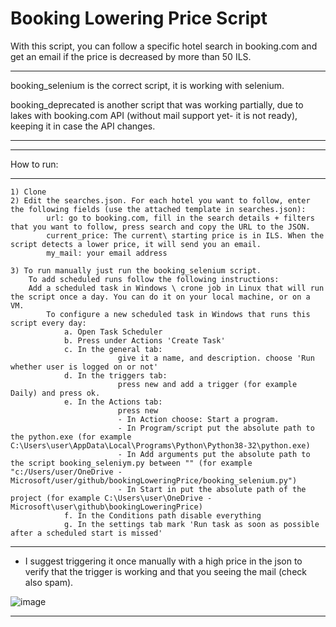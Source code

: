 # Booking Lowering Price Script

With this script, you can follow a specific hotel search in booking.com and get an email if the price is decreased by more than 50 ILS.

************************************************************************************************************************************************************************************
booking_selenium is the correct script, it is working with selenium.

booking_deprecated is another script that was working partially, due to lakes with booking.com API (without mail support yet- it is not ready), keeping it in case the API changes. 
************************************************************************************************************************************************************************************


***********************************************************************
How to run:
***********************************************************************

    1) Clone
    2) Edit the searches.json. For each hotel you want to follow, enter the following fields (use the attached template in searches.json):
            url: go to booking.com, fill in the search details + filters that you want to follow, press search and copy the URL to the JSON.
            current_price: The current\ starting price is in ILS. When the script detects a lower price, it will send you an email.
            my_mail: your email address
            
    3) To run manually just run the booking_selenium script.
        To add scheduled runs follow the following instructions:
        Add a scheduled task in Windows \ crone job in Linux that will run the script once a day. You can do it on your local machine, or on a VM.
            To configure a new scheduled task in Windows that runs this script every day:
                a. Open Task Scheduler
                b. Press under Actions 'Create Task'
                c. In the general tab: 
                            give it a name, and description. choose 'Run whether user is logged on or not'
                d. In the triggers tab:
                            press new and add a trigger (for example Daily) and press ok.
                e. In the Actions tab:
                            press new 
                            - In Action choose: Start a program. 
                            - In Program/script put the absolute path to the python.exe (for example C:\Users\user\AppData\Local\Programs\Python\Python38-32\python.exe)
                            - In Add arguments put the absolute path to the script booking_seleniym.py between "" (for example "c:/Users/user/OneDrive - Microsoft/user/github/bookingLoweringPrice/booking_selenium.py")
                            - In Start in put the absolute path of the project (for example C:\Users\user\OneDrive - Microsoft\user\github\bookingLoweringPrice)
                f. In the Conditions path disable everything
                g. In the settings tab mark 'Run task as soon as possible after a scheduled start is missed'


***************************************************************************
* I suggest triggering it once manually with a high price in the json to verify that the trigger is working and that you seeing the mail (check also spam).

![image](https://github.com/annmoss1/bookingLoweringPrice/assets/122597424/57e33464-e82e-4ca0-bb7e-8452af3044e8)
***************************************************************************
